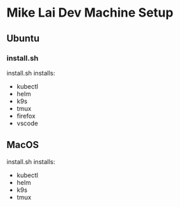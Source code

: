 # Mike Lai Dev Machine Setup

## Ubuntu

### install.sh

install.sh installs:

* kubectl
* helm
* k9s
* tmux
* firefox
* vscode

## MacOS

install.sh installs:

* kubectl
* helm
* k9s
* tmux

